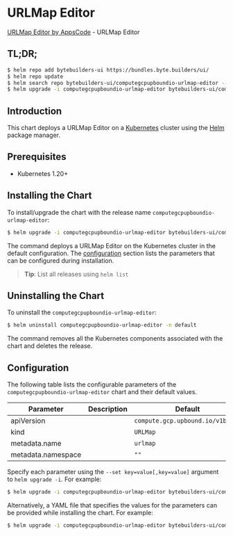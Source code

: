 # URLMap Editor

[URLMap Editor by AppsCode](https://byte.builders) - URLMap Editor

## TL;DR;

```bash
$ helm repo add bytebuilders-ui https://bundles.byte.builders/ui/
$ helm repo update
$ helm search repo bytebuilders-ui/computegcpupboundio-urlmap-editor --version=v0.4.18
$ helm upgrade -i computegcpupboundio-urlmap-editor bytebuilders-ui/computegcpupboundio-urlmap-editor -n default --create-namespace --version=v0.4.18
```

## Introduction

This chart deploys a URLMap Editor on a [Kubernetes](http://kubernetes.io) cluster using the [Helm](https://helm.sh) package manager.

## Prerequisites

- Kubernetes 1.20+

## Installing the Chart

To install/upgrade the chart with the release name `computegcpupboundio-urlmap-editor`:

```bash
$ helm upgrade -i computegcpupboundio-urlmap-editor bytebuilders-ui/computegcpupboundio-urlmap-editor -n default --create-namespace --version=v0.4.18
```

The command deploys a URLMap Editor on the Kubernetes cluster in the default configuration. The [configuration](#configuration) section lists the parameters that can be configured during installation.

> **Tip**: List all releases using `helm list`

## Uninstalling the Chart

To uninstall the `computegcpupboundio-urlmap-editor`:

```bash
$ helm uninstall computegcpupboundio-urlmap-editor -n default
```

The command removes all the Kubernetes components associated with the chart and deletes the release.

## Configuration

The following table lists the configurable parameters of the `computegcpupboundio-urlmap-editor` chart and their default values.

|     Parameter      | Description |                   Default                   |
|--------------------|-------------|---------------------------------------------|
| apiVersion         |             | <code>compute.gcp.upbound.io/v1beta1</code> |
| kind               |             | <code>URLMap</code>                         |
| metadata.name      |             | <code>urlmap</code>                         |
| metadata.namespace |             | <code>""</code>                             |


Specify each parameter using the `--set key=value[,key=value]` argument to `helm upgrade -i`. For example:

```bash
$ helm upgrade -i computegcpupboundio-urlmap-editor bytebuilders-ui/computegcpupboundio-urlmap-editor -n default --create-namespace --version=v0.4.18 --set apiVersion=compute.gcp.upbound.io/v1beta1
```

Alternatively, a YAML file that specifies the values for the parameters can be provided while
installing the chart. For example:

```bash
$ helm upgrade -i computegcpupboundio-urlmap-editor bytebuilders-ui/computegcpupboundio-urlmap-editor -n default --create-namespace --version=v0.4.18 --values values.yaml
```
